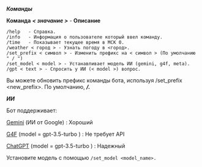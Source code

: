 ***Команды***


**Команда**	  ***< значание >***   -      **Описание**
```
/help	- Справка.
/info	- Информация о пользователе который ввел команду.
/time	- Показывает текущее время в МСК 0.
/weather < город > - Узнать погоду в <город>.
/set_prefix < символ > - Изменить префикс на < символ > (По умолчанию " / ")
/set_model < model > - Устанавливает модель ИИ (gemini, g4f, meta).
/gpt < text > - Спросить у ИИ (< model >) вопрос.

```

Вы можете обновить префикс команды бота, используя /set_prefix <new_prefix>. По умолчанию, ***/.***

***ИИ***

Бот поддерживает:

[Gemini](https://gemini.google.com/?hl=ru) (ИИ от Google) : Хороший

[G4F](https://github.com/techwithanirudh/g4f) (model = gpt-3.5-turbo ) : Не требует API

[ChatGPT](https://chatgpt.com/) (model = gpt-3.5-turbo ) : Надежный
 

Установите модель с помощью  ```/set_model <model_name>.```
    
